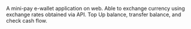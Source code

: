 A mini-pay e-wallet application on web. Able to exchange currency using exchange rates obtained via API. Top Up balance, transfer balance, and check cash flow. 

